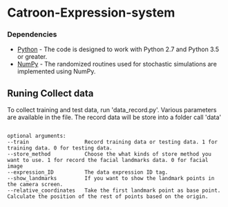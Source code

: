 # Catroon-Expression-system

### Dependencies
* [Python](https://www.python.org/) - The code is designed to work with Python 2.7 and Python 3.5 or greater.
* [NumPy](http://www.numpy.org/) -  The randomized routines used for stochastic simulations are implemented using NumPy.

## Runing Collect data
To collect training and test data, run 'data_record.py'. Various  parameters are available in the file. The record data will be store into a folder call 'data'

```console

optional arguments:
--train                  Record training data or testing data. 1 for training data. 0 for testing data.
--store_method           Choose the what kinds of store method you want to use. 1 for record the facial landmarks data. 0 for facial image
--expression_ID          The data expression ID tag.
--show_landmarks         If you want to show the landmark points in the camera screen.
--relative_coordinates   Take the first landmark point as base point. Calculate the position of the rest of points based on the origin.
